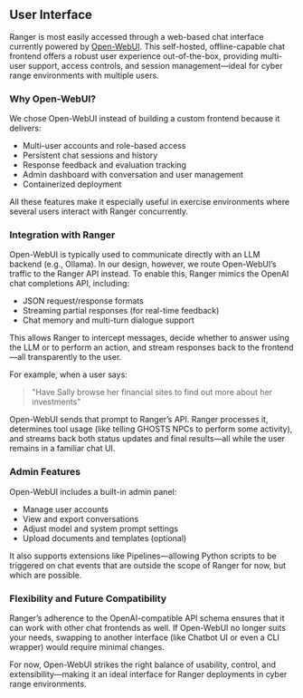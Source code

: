 ## User Interface

Ranger is most easily accessed through a web-based chat interface currently powered by [Open-WebUI](https://github.com/open-webui/open-webui). This self-hosted, offline-capable chat frontend offers a robust user experience out-of-the-box, providing multi-user support, access controls, and session management—ideal for cyber range environments with multiple users.

### Why Open-WebUI?

We chose Open-WebUI instead of building a custom frontend because it delivers:

* Multi-user accounts and role-based access
* Persistent chat sessions and history
* Response feedback and evaluation tracking
* Admin dashboard with conversation and user management
* Containerized deployment

All these features make it especially useful in exercise environments where several users interact with Ranger concurrently.

### Integration with Ranger

Open-WebUI is typically used to communicate directly with an LLM backend (e.g., Ollama). In our design, however, we route Open-WebUI’s traffic to the Ranger API instead. To enable this, Ranger mimics the OpenAI chat completions API, including:

* JSON request/response formats
* Streaming partial responses (for real-time feedback)
* Chat memory and multi-turn dialogue support

This allows Ranger to intercept messages, decide whether to answer using the LLM or to perform an action, and stream responses back to the frontend—all transparently to the user.

For example, when a user says:

> "Have Sally browse her financial sites to find out more about her investments"

Open-WebUI sends that prompt to Ranger’s API. Ranger processes it, determines tool usage (like telling GHOSTS NPCs to perform some activity), and streams back both status updates and final results—all while the user remains in a familiar chat UI.

### Admin Features

Open-WebUI includes a built-in admin panel:

* Manage user accounts
* View and export conversations
* Adjust model and system prompt settings
* Upload documents and templates (optional)

It also supports extensions like Pipelines—allowing Python scripts to be triggered on chat events that are outside the scope of Ranger for now, but which are possible.

### Flexibility and Future Compatibility

Ranger’s adherence to the OpenAI-compatible API schema ensures that it can work with other chat frontends as well. If Open-WebUI no longer suits your needs, swapping to another interface (like Chatbot UI or even a CLI wrapper) would require minimal changes.

For now, Open-WebUI strikes the right balance of usability, control, and extensibility—making it an ideal interface for Ranger deployments in cyber range environments.

